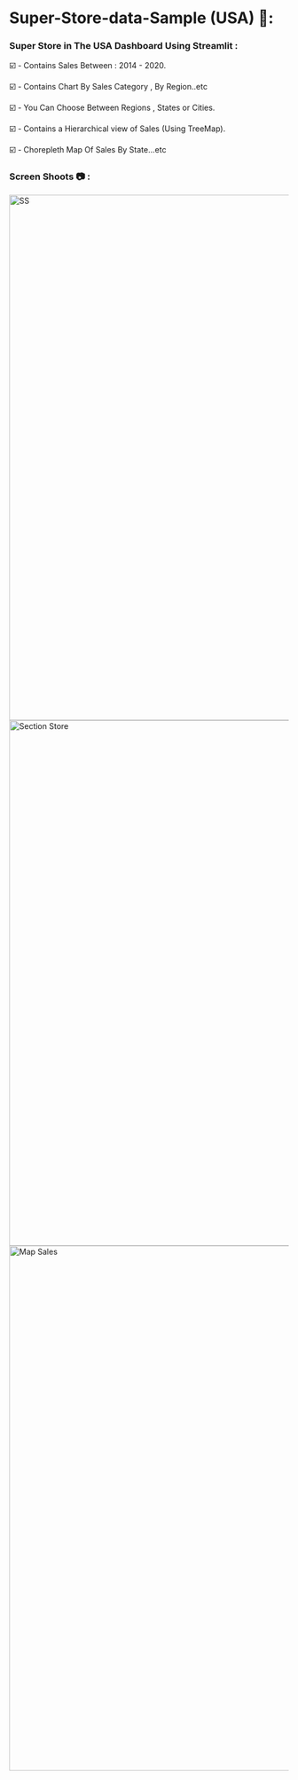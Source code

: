 # Super-Store-data-Sample (USA) 🏬:

### Super Store in The USA Dashboard Using Streamlit :
  

☑️ - Contains Sales Between : 2014 - 2020.

☑️ - Contains Chart By Sales Category , By Region..etc

☑️ - You Can Choose Between Regions , States or Cities.

☑️ - Contains a Hierarchical view of Sales (Using TreeMap).

☑️ - Chorepleth Map Of Sales By State...etc


### Screen Shoots 📷 :


<img width="948" alt="SS" src="https://github.com/moadhamousti/Super-Store-data/assets/118165767/76f3fba9-ff52-4c7d-b48d-81b5f11f0fd5">

<img width="948" alt="Section Store" src="https://github.com/moadhamousti/Super-Store-data/assets/118165767/31c6c690-c147-4b9c-b98e-5a0649f68f84">

<img width="947" alt="Map Sales" src="https://github.com/moadhamousti/Super-Store-data/assets/118165767/23702101-54cd-408d-9b69-bc999b9761cd">
